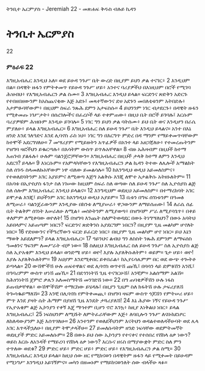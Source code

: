 ﻿
 ትንቢተ ኤርምያስ - Jeremiah 22 - መጽሐፍ ቅዱስ ብሉይ ኪዳን
# ትንቢተ ኤርምያስ
22
### ምዕራፍ 22
 እግዚአብሔር እንዲህ አለ። ወደ ይሁዳ ንጉሥ ቤት ውረድ በዚያም ይህን ቃል ተናገር፥
2  እንዲህም በል። በዳዊት ዙፋን የምትቀመጥ የይሁዳ ንጉሥ ሆይ፥ አንተና ባሪያዎችህ በእነዚህም በሮች የሚገባ ሕዝብህ፥ የእግዚአብሔርን ቃል ስሙ።
3  እግዚአብሔር እንዲህ ይላል። ፍርድንና ጽድቅን አድርጉ የተበዘበዘውንም ከአስጨናቂው እጅ አድኑ፤ መጻተኛውንና ድሀ አደጉን መበለቲቱንም አትበድሉ፥ አታምፁባቸውም፥ በዚህም ስፍራ ንጹሕ ደምን አታፍስሱ።
4  ይህንንም ነገር ብታደርጉ፥ በዳዊት ዙፋን የሚቀመጡ ነገሥታት፥ በሰረገሎችና በፈረሶች ላይ ተቀምጠው፥ በዚህ ቤት በሮች ይገባሉ፤ እርሱም ባሪያዎቹም ሕዝቡም እንዲሁ ይገባሉ።
5  ነገር ግን ይህን ቃል ባትሰሙ፥ ይህ ቤት ወና እንዲሆን በራሴ ምያለሁ፥ ይላል እግዚአብሔር።
6  እግዚአብሔር ስለ ይሁዳ ንጉሥ ቤት እንዲህ ይላልና። አንተ በእኔ ዘንድ እንደ ገለዓድና እንደ ሊባኖስ ራስ ነህ፥ ነገር ግን በእርግጥ ምድረ በዳ ማንም የማይቀመጥባቸውም ከተሞች አደርግሃለሁ።
7  መሣሪያም የሚይዙትን አጥፊዎች በአንተ ላይ አዘጋጃለሁ፥ የተመረጡትንም የዝግባ ዛፎችህን ይቈርጣሉ፥ በእሳትም ውስጥ ይጥሉአቸዋል።
8  ብዙ አሕዛብም በዚህች ከተማ አጠገብ ያልፋሉ፥ ሁሉም ባልንጀሮቻቸውን። እግዚአብሔር በዚህች ታላቅ ከተማ ለምን እንዲህ አደርገ? ይላሉ።
9  እነርሱም። የአምላካቸውን የእግዚአብሔርን ቃል ኪዳን ትተው ለሌሎች አማልክት ስለ ሰገዱ ስላመለኩአቸውም ነዋ ብለው ይመልሳሉ።
10  ከእንግዲህ ወዲህ አይመለስምና፥ የተወለደባትንም አገር አያይምና ለሚወጣ እጅግ አልቅሱ እንጂ ለሞተ አታልቅሱ አትዘኑለትም።
11  በአባቱ በኢዮስያስ ፋንታ ስለ ነገሠው ከዚህም ስፍራ ስለ ወጣው ስለ ይሁዳ ንጉሥ ስለ ኢዮስያስ ልጅ ስለ ሰሎም እግዚአብሔር እንዲህ ይላልና።
12  እንግዲህም ወደዚህ አይመለስም፥ በተማረከባት አገር ይሞታል እንጂ፤ ይህችንም አገር ከእንግዲህ ወዲህ አያይም።
13  ቤቱን በግፍ ሰገነቱንም በዓመፅ ለሚሠራ፥ ባልንጀራውንም እንዲያው በከንቱ ለሚያሠራ፥ ዋጋውንም ለማይሰጠው፤
14  ለራሴ ሰፊ ቤት ትልቅም ሰገነት እሠራለሁ ለሚል፥ መስኮትንም ለሚያወጣ፥ በዝግባም ሥራ ለሚያሳጌጥ፥ በቀይ ቀለምም ለሚቀባው ወዮለት!
15  በዝግባ እንጨት ስለምትወዳደር በውኑ ትነግሣለህን? በውኑ አባትህ አይበላምና አይጠጣም ነበርን? ፍርድንና ጽድቅንስ አያደርግም ነበርን? በዚያም ጊዜ መልካም ሆኖለት ነበር።
16  የድሀውንና የችግረኛውን ፍርድ ይፈርድ ነበር፥ በዚያም ጊዜ መልካም ሆኖ ነበር። ይህ እኔን ማወቅ አይደለምን? ይላል እግዚአብሔር።
17  ዓይንህና ልብህ ግን ለስስት ንጹሕ ደምንም ለማፍሰስ ዓመፅንና ግፍንም ለመሥራት ብቻ ነው።
18  ስለዚህ እግዚአብሔር ስለ ይሁዳ ንጉሥ ስለ ኢዮስያስ ልጅ ስለ ኢዮአቄም እንዲህ ይላል። ወንድሜ ሆይ፥ ወዮ! እያሉ አያለቅሱለትም፥ ወይም። ጌታ ሆይ፥ ወዮ! እያሉ አያለቅሱለትም።
19  አህያም እንደሚቀበር ይቀበራል፥ ከኢየሩሳሌምም በር ወደ ውጭ ተጐትቶ ይጣላል።
20  ውሽሞችሽ ሁሉ ጠፍተዋልና ወደ ሊባኖስ ወጥተሽ ጩኺ፤ በባሳን ላይ ድምፅሽን አንሺ፤ በዓባሪምም ውስጥ ሆነሽ ጩኺ።
21  በደኅንነትሽ ጊዜ ተናገርሁሽ፤ አንቺም። አልሰማም አልሽ። ከሕፃንነትሽ ጀምሮ ቃሌን አለመስማትሽ መንገድሽ ነው።
22  በግ ጠባቂዎችሽን ሁሉ ነፋስ ይጠብቃቸዋል፥ ውሽሞችሽም ተማርከው ይሄዳሉ፤ በዚያን ጊዜም ስለ ክፋትሽ ሁሉ ታፍሪያለሽ ትጐሳቈይማለሽ።
23  አንቺ በሊባኖስ የምትቀመጪ፥ በዝግባ ዛፍም ውስጥ ጎጆሽን የምትሠሪ ሆይ፥ ምጥ እንደ ያዛት ሴት ሕማም በያዘሽ ጊዜ እንዴት ታጓሪያለሽ!
24  እኔ ሕያው ነኝና የይሁዳ ንጉሥ የኢዮአቄም ልጅ ኢኮንያን የቀኝ እጄ ማኅተም ቢሆን ኖሮ እንኳ፥ ከዚያ እነቅልህ ነበር፥ ይላል እግዚአብሔር፤
25  ነፍስህንም ለሚሹት ለምትፈራቸውም እጅ፥ ለባቢሎን ንጉሥ ለናቡከደነፆር ለከለዳውያንም እጅ እሰጥሃለሁ።
26  አንተንም የወለደችህንም እናትህን ወዳልተወለዳችሁባት ወደ ሌላ አገር እጥላችኋለሁ፥ በዚያም ትሞታላችሁ።
27  ይመለሱባትም ዘንድ ነፍሳቸው ወደምትመኛት ወደዚያች ምድር አይመለሱም።
28  በውኑ ይህ ሰው ኢኮንያን የተናቀና የተሰበረ የሸክላ ዕቃ ነውን? ወይስ እርሱ ለአንዳች የማይረባ የሸክላ ዕቃ ነውን? እርሱና ዘሩስ በማያውቋት ምድር ስለ ምን ተጥለው ወደቁ?
29  ምድር ሆይ፥ ምድር ሆይ፥ ምድር ሆይ፥ የእግዚአብሔርን ቃል ስሚ።
30  እግዚአብሔር እንዲህ ይላል። ከዚህ ሰው ዘር የሚከናወን በዳዊትም ዙፋን ላይ የሚቀመት በይሁዳም የሚነግሥ እንግዲህ አይገኝምና። መካን በዘመኑም የማይከናወንለት ሰው ብላችሁ ጻፉ። 
